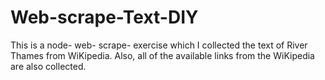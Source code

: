 # Web-scrape-Text-DIY
 
This is a node- web- scrape- exercise which I collected the text of River Thames 
from WiKipedia.
Also, all of the available links from the WiKipedia are also collected.
